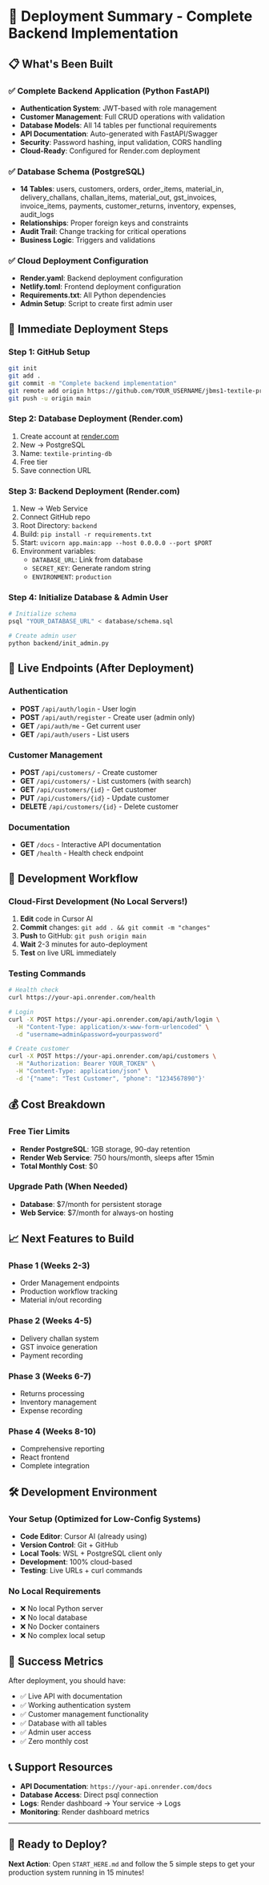 # 🎯 Deployment Summary - Complete Backend Implementation

## 📋 What's Been Built

### ✅ Complete Backend Application (Python FastAPI)
- **Authentication System**: JWT-based with role management
- **Customer Management**: Full CRUD operations with validation
- **Database Models**: All 14 tables per functional requirements
- **API Documentation**: Auto-generated with FastAPI/Swagger
- **Security**: Password hashing, input validation, CORS handling
- **Cloud-Ready**: Configured for Render.com deployment

### ✅ Database Schema (PostgreSQL)
- **14 Tables**: users, customers, orders, order_items, material_in, delivery_challans, challan_items, material_out, gst_invoices, invoice_items, payments, customer_returns, inventory, expenses, audit_logs
- **Relationships**: Proper foreign keys and constraints
- **Audit Trail**: Change tracking for critical operations
- **Business Logic**: Triggers and validations

### ✅ Cloud Deployment Configuration
- **Render.yaml**: Backend deployment configuration
- **Netlify.toml**: Frontend deployment configuration
- **Requirements.txt**: All Python dependencies
- **Admin Setup**: Script to create first admin user

## 🚀 Immediate Deployment Steps

### Step 1: GitHub Setup
```bash
git init
git add .
git commit -m "Complete backend implementation"
git remote add origin https://github.com/YOUR_USERNAME/jbms1-textile-printing.git
git push -u origin main
```

### Step 2: Database Deployment (Render.com)
1. Create account at [render.com](https://render.com)
2. New → PostgreSQL
3. Name: `textile-printing-db`
4. Free tier
5. Save connection URL

### Step 3: Backend Deployment (Render.com)
1. New → Web Service
2. Connect GitHub repo
3. Root Directory: `backend`
4. Build: `pip install -r requirements.txt`
5. Start: `uvicorn app.main:app --host 0.0.0.0 --port $PORT`
6. Environment variables:
   - `DATABASE_URL`: Link from database
   - `SECRET_KEY`: Generate random string
   - `ENVIRONMENT`: `production`

### Step 4: Initialize Database & Admin User
```bash
# Initialize schema
psql "YOUR_DATABASE_URL" < database/schema.sql

# Create admin user
python backend/init_admin.py
```

## 🎊 Live Endpoints (After Deployment)

### Authentication
- **POST** `/api/auth/login` - User login
- **POST** `/api/auth/register` - Create user (admin only)
- **GET** `/api/auth/me` - Get current user
- **GET** `/api/auth/users` - List users

### Customer Management
- **POST** `/api/customers/` - Create customer
- **GET** `/api/customers/` - List customers (with search)
- **GET** `/api/customers/{id}` - Get customer
- **PUT** `/api/customers/{id}` - Update customer
- **DELETE** `/api/customers/{id}` - Delete customer

### Documentation
- **GET** `/docs` - Interactive API documentation
- **GET** `/health` - Health check endpoint

## 🔧 Development Workflow

### Cloud-First Development (No Local Servers!)
1. **Edit** code in Cursor AI
2. **Commit** changes: `git add . && git commit -m "changes"`
3. **Push** to GitHub: `git push origin main`
4. **Wait** 2-3 minutes for auto-deployment
5. **Test** on live URL immediately

### Testing Commands
```bash
# Health check
curl https://your-api.onrender.com/health

# Login
curl -X POST https://your-api.onrender.com/api/auth/login \
  -H "Content-Type: application/x-www-form-urlencoded" \
  -d "username=admin&password=yourpassword"

# Create customer
curl -X POST https://your-api.onrender.com/api/customers \
  -H "Authorization: Bearer YOUR_TOKEN" \
  -H "Content-Type: application/json" \
  -d '{"name": "Test Customer", "phone": "1234567890"}'
```

## 💰 Cost Breakdown

### Free Tier Limits
- **Render PostgreSQL**: 1GB storage, 90-day retention
- **Render Web Service**: 750 hours/month, sleeps after 15min
- **Total Monthly Cost**: $0

### Upgrade Path (When Needed)
- **Database**: $7/month for persistent storage
- **Web Service**: $7/month for always-on hosting

## 📈 Next Features to Build

### Phase 1 (Weeks 2-3)
- Order Management endpoints
- Production workflow tracking
- Material in/out recording

### Phase 2 (Weeks 4-5)  
- Delivery challan system
- GST invoice generation
- Payment recording

### Phase 3 (Weeks 6-7)
- Returns processing
- Inventory management
- Expense recording

### Phase 4 (Weeks 8-10)
- Comprehensive reporting
- React frontend
- Complete integration

## 🛠️ Development Environment

### Your Setup (Optimized for Low-Config Systems)
- **Code Editor**: Cursor AI (already using)
- **Version Control**: Git + GitHub
- **Local Tools**: WSL + PostgreSQL client only
- **Development**: 100% cloud-based
- **Testing**: Live URLs + curl commands

### No Local Requirements
- ❌ No local Python server
- ❌ No local database
- ❌ No Docker containers
- ❌ No complex local setup

## 🎯 Success Metrics

After deployment, you should have:
- ✅ Live API with documentation
- ✅ Working authentication system
- ✅ Customer management functionality
- ✅ Database with all tables
- ✅ Admin user access
- ✅ Zero monthly cost

## 📞 Support Resources

- **API Documentation**: `https://your-api.onrender.com/docs`
- **Database Access**: Direct psql connection
- **Logs**: Render dashboard → Your service → Logs
- **Monitoring**: Render dashboard metrics

---

## 🚀 Ready to Deploy?

**Next Action**: Open `START_HERE.md` and follow the 5 simple steps to get your production system running in 15 minutes! 